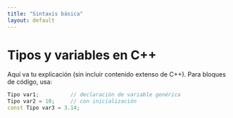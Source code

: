 ```yaml
---
title: "Sintaxis básica"
layout: default
---
```


# Tipos y variables en C++

Aquí va tu explicación (sin incluir contenido extenso de C++). Para bloques de código, usa:

```cpp
Tipo var1;          // declaración de variable genérica
Tipo var2 = 10;     // con inicialización
const Tipo var3 = 3.14;
```
